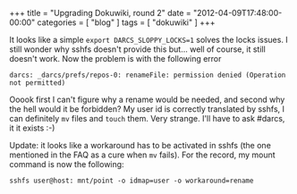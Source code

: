 +++
title = "Upgrading Dokuwiki, round 2"
date = "2012-04-09T17:48:00-00:00"
categories = [ "blog" ]
tags = [ "dokuwiki" ]
+++


It looks like a simple `export DARCS_SLOPPY_LOCKS=1` solves the locks
issues. I still wonder why sshfs doesn't provide this but... well of course, it
still doesn't work. Now the problem is with the following error

`darcs: _darcs/prefs/repos-0: renameFile: permission denied (Operation not permitted)`

Ooook first I can't figure why a rename would be needed, and second why the
hell would it be forbidden? My user id is correctly translated by sshfs, I can
definitely `mv` files and `touch` them. Very strange. I'll have to ask #darcs,
it it exists :-)

Update: it looks like a workaround has to be activated in sshfs (the one
mentioned in the FAQ as a cure when `mv` fails).  For the record, my mount
command is now the following:

```
sshfs user@host: mnt/point -o idmap=user -o workaround=rename
```
